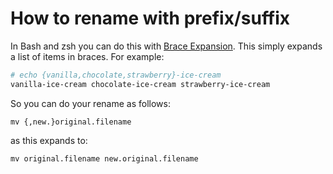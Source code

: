 # How to rename with prefix/suffix

In Bash and zsh you can do this with [Brace Expansion](http://www.gnu.org/software/bash/manual/bashref.html#Brace-Expansion). This simply expands a list of items in braces. For example:
```bash
# echo {vanilla,chocolate,strawberry}-ice-cream
vanilla-ice-cream chocolate-ice-cream strawberry-ice-cream
```
So you can do your rename as follows:

`mv {,new.}original.filename`

as this expands to:

`mv original.filename new.original.filename`